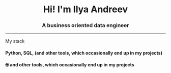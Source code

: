 <h1 align="center">Hi! I'm Ilya Andreev</h1>
<h3 align="center">A business oriented data engineer</h3>

<hr>

<p>My stack</p>
<p align="right">
    <h4>Python, SQL,  (and other tools, which occasionally end up in my projects)</h4>
    <h4>🤓 and other tools, which occasionally end up in my projects </h4>
</p>


